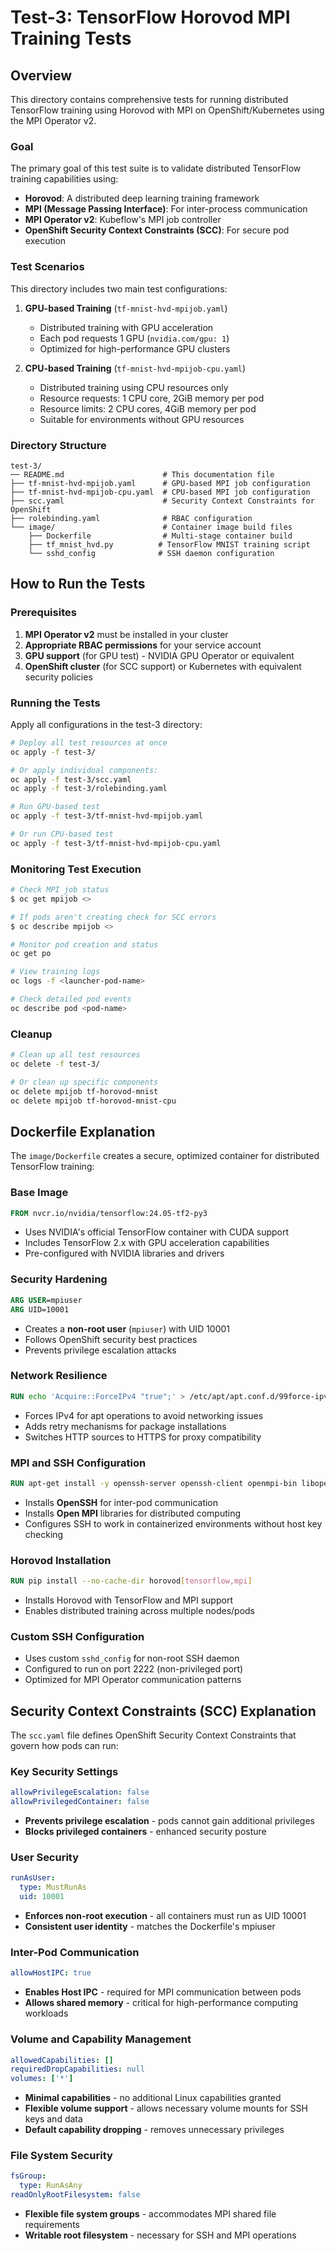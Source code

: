 # Test-3: TensorFlow Horovod MPI Training Tests

## Overview

This directory contains comprehensive tests for running distributed TensorFlow training using Horovod with MPI on OpenShift/Kubernetes using the MPI Operator v2.

### Goal

The primary goal of this test suite is to validate distributed TensorFlow training capabilities using:
- **Horovod**: A distributed deep learning training framework
- **MPI (Message Passing Interface)**: For inter-process communication
- **MPI Operator v2**: Kubeflow's MPI job controller
- **OpenShift Security Context Constraints (SCC)**: For secure pod execution

### Test Scenarios

This directory includes two main test configurations:

1. **GPU-based Training** (`tf-mnist-hvd-mpijob.yaml`)
   - Distributed training with GPU acceleration
   - Each pod requests 1 GPU (`nvidia.com/gpu: 1`)
   - Optimized for high-performance GPU clusters

2. **CPU-based Training** (`tf-mnist-hvd-mpijob-cpu.yaml`)
   - Distributed training using CPU resources only
   - Resource requests: 1 CPU core, 2GiB memory per pod
   - Resource limits: 2 CPU cores, 4GiB memory per pod
   - Suitable for environments without GPU resources

### Directory Structure

```
test-3/
── README.md                      # This documentation file
├── tf-mnist-hvd-mpijob.yaml      # GPU-based MPI job configuration
├── tf-mnist-hvd-mpijob-cpu.yaml  # CPU-based MPI job configuration
├── scc.yaml                      # Security Context Constraints for OpenShift
├── rolebinding.yaml              # RBAC configuration
└── image/                        # Container image build files
    ├── Dockerfile                # Multi-stage container build
    ├── tf_mnist_hvd.py          # TensorFlow MNIST training script
    └── sshd_config              # SSH daemon configuration
```

## How to Run the Tests

### Prerequisites

1. **MPI Operator v2** must be installed in your cluster
2. **Appropriate RBAC permissions** for your service account
3. **GPU support** (for GPU test) - NVIDIA GPU Operator or equivalent
4. **OpenShift cluster** (for SCC support) or Kubernetes with equivalent security policies

### Running the Tests

Apply all configurations in the test-3 directory:

```bash
# Deploy all test resources at once
oc apply -f test-3/

# Or apply individual components:
oc apply -f test-3/scc.yaml
oc apply -f test-3/rolebinding.yaml

# Run GPU-based test
oc apply -f test-3/tf-mnist-hvd-mpijob.yaml

# Or run CPU-based test
oc apply -f test-3/tf-mnist-hvd-mpijob-cpu.yaml
```

### Monitoring Test Execution

```bash
# Check MPI job status
$ oc get mpijob <>

# If pods aren't creating check for SCC errors
$ oc describe mpijob <> 

# Monitor pod creation and status
oc get po

# View training logs
oc logs -f <launcher-pod-name>

# Check detailed pod events
oc describe pod <pod-name>
```

### Cleanup

```bash
# Clean up all test resources
oc delete -f test-3/

# Or clean up specific components
oc delete mpijob tf-horovod-mnist
oc delete mpijob tf-horovod-mnist-cpu
```

## Dockerfile Explanation

The `image/Dockerfile` creates a secure, optimized container for distributed TensorFlow training:

### Base Image
```dockerfile
FROM nvcr.io/nvidia/tensorflow:24.05-tf2-py3
```
- Uses NVIDIA's official TensorFlow container with CUDA support
- Includes TensorFlow 2.x with GPU acceleration capabilities
- Pre-configured with NVIDIA libraries and drivers

### Security Hardening
```dockerfile
ARG USER=mpiuser
ARG UID=10001
```
- Creates a **non-root user** (`mpiuser`) with UID 10001
- Follows OpenShift security best practices
- Prevents privilege escalation attacks

### Network Resilience
```dockerfile
RUN echo 'Acquire::ForceIPv4 "true";' > /etc/apt/apt.conf.d/99force-ipv4
```
- Forces IPv4 for apt operations to avoid networking issues
- Adds retry mechanisms for package installations
- Switches HTTP sources to HTTPS for proxy compatibility

### MPI and SSH Configuration
```dockerfile
RUN apt-get install -y openssh-server openssh-client openmpi-bin libopenmpi-dev
```
- Installs **OpenSSH** for inter-pod communication
- Installs **Open MPI** libraries for distributed computing
- Configures SSH to work in containerized environments without host key checking

### Horovod Installation
```dockerfile
RUN pip install --no-cache-dir horovod[tensorflow,mpi]
```
- Installs Horovod with TensorFlow and MPI support
- Enables distributed training across multiple nodes/pods

### Custom SSH Configuration
- Uses custom `sshd_config` for non-root SSH daemon
- Configured to run on port 2222 (non-privileged port)
- Optimized for MPI Operator communication patterns

## Security Context Constraints (SCC) Explanation

The `scc.yaml` file defines OpenShift Security Context Constraints that govern how pods can run:

### Key Security Settings

```yaml
allowPrivilegeEscalation: false
allowPrivilegedContainer: false
```
- **Prevents privilege escalation** - pods cannot gain additional privileges
- **Blocks privileged containers** - enhanced security posture

### User Security
```yaml
runAsUser:
  type: MustRunAs
  uid: 10001
```
- **Enforces non-root execution** - all containers must run as UID 10001
- **Consistent user identity** - matches the Dockerfile's mpiuser

### Inter-Pod Communication
```yaml
allowHostIPC: true
```
- **Enables Host IPC** - required for MPI communication between pods
- **Allows shared memory** - critical for high-performance computing workloads

### Volume and Capability Management
```yaml
allowedCapabilities: []
requiredDropCapabilities: null
volumes: ['*']
```
- **Minimal capabilities** - no additional Linux capabilities granted
- **Flexible volume support** - allows necessary volume mounts for SSH keys and data
- **Default capability dropping** - removes unnecessary privileges

### File System Security
```yaml
fsGroup:
  type: RunAsAny
readOnlyRootFilesystem: false
```
- **Flexible file system groups** - accommodates MPI shared file requirements
- **Writable root filesystem** - necessary for SSH and MPI operations
